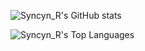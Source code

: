 ![Syncyn_R's GitHub stats](https://github-readme-stats-rho-azure.vercel.app/api?username=Syncyn_R&show_icons=true&theme=radical)

![Syncyn_R's Top Languages](https://github-readme-stats-rho-azure.vercel.app/api/top-langs/?username=Syncyn_R&layout=compact&theme=transparent)
